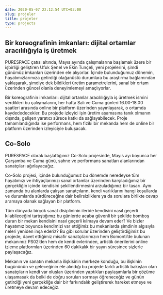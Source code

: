 ```yaml
---
date: 2020-05-07 22:12:54 UTC+03:00
slug: projeler
title: projeler
type: projects
---
```

## Bir koreografinin imkanları: dijital ortamlar aracılılığıyla iş üretmek

PURESPACE çatısı altında,
Mayıs ayında çalışmalarına başlamak üzere bir işbirliği geliştiren
Ufuk Şenel ve Ekin Tunçeli, yeni projelerini,
şimdi günümüz imkanları üzerinden ele alıyorlar.
İçinde bulunduğumuz dönemin, hayatımızlarımıza getirdiği
olağanüstü durumlara bu araştırma bağlamından yaklaşarak,
şimdiye dek bildikleri üretim parametrelerini,
sanal bir ortam üzerinden güncel olanla deneyimlemeyi amaçlıyorlar.

Bir koreografinin imkanları: dijital ortamlar aracılılığıyla iş üretmek
ismini verdikleri bu çalışmalarını,
her hafta Salı ve Cuma günleri 16.00-18.00 saatleri arasında
online bir platform üzerinden yayınlayarak, o ortamda kaydededecekler.
Bu projede izleyici işin üretim aşamasına tanık olmanın dışında,
gelişen yaratıcı sürece katkı da sağlayabilecek.
Proje tamamlandığında ise performans,
hem fiziki bir mekanda hem de online bir platform üzerinden
izleyiciyle buluşacak.


## Co-Solo<a name="cosolo"></a>

PURESPACE olarak başlattığımız Co-Solo projesinde,
Mayıs ayı boyunca her Çarşamba ve Cuma günü,
sahne ve performans sanatları alanlarından sanatçıları ağırlayacağız.

Co-Solo projesi, içinde bulunduğumuz bu dönemde
neredeyse tüm hayatımızı ve ihtiyaçlarımızı
sanal ortamlar üzerinden karşıladığımız bir gerçekliğin içinde
kendisini şekillendirmesini arzuladığımız bir tasarı.
Aynı zamanda bu alanlarda çalışan sanatçıların,
kendi varlıklarını hangi koşullarda ve durumlarda sürdüreceğine dair
belirsizliklere ya da sorulara
birlikte cevap aramaya olanak sağlayan bir platform.

Tüm dünyada birçok sanat disiplininin
ileride kendisini nasıl geçerli kılabileceğini tartıştığımız bu günlerde
acaba güvenli bir şekilde bomboş duran bir mekan
kendisini nasıl geçerli kılmaya devam eder?
Ve bizler hayatımız boyunca kendimizi var ettiğimiz bu mekanlarda
şimdinin algısıyla neleri yeniden inşa ederiz?
Bu gibi sorular üzerinden geliştirdiğimiz bu projede,
davet ettiğimiz misafir sanatçılarımızın
hem Bomonti’de bulunan mekanımız PS02’den hem de kendi evlerinden,
artistik önerilerini online izleme platformları üzerinden
60 dakikalık bir yayın süresince sizlerle paylaşacağız.

Mekanın ve sanatın mekanla ilişkisinin merkeze konduğu,
bu ilişkinin bugününün ve geleceğinin ele alındığı bu projede
farklı artistik bakışları olan sanatçıların
kendi var oluşları üzerinden yaptıkları paylaşımlarla
bir çözüme ulaşamasak da belki de doğru soruları sormayı öğreneceğiz
ve günün getirdiği yeni gerçekliğe dair bir farkındalık geliştirerek
hareket etmeye ve üretmeye devam edeceğiz.
